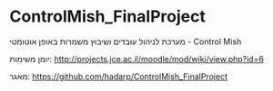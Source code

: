 ControlMish_FinalProject
========================
מערכת לניהול עובדים ושיבוץ משמרות באופן אוטומטי - Control Mish   

יומן משימות:
http://projects.jce.ac.il/moodle/mod/wiki/view.php?id=6

מאגר:
https://github.com/hadarp/ControlMish_FinalProject

